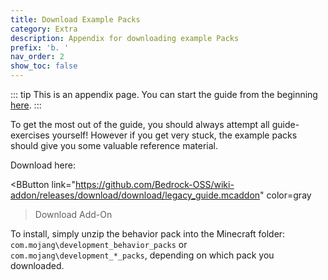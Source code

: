 ```yaml
---
title: Download Example Packs
category: Extra
description: Appendix for downloading example Packs
prefix: 'b. '
nav_order: 2
show_toc: false
---
```


::: tip
This is an appendix page. You can start the guide from the beginning [here](/guide/index).
:::

To get the most out of the guide, you should always attempt all guide-exercises yourself! However if you get very stuck, the example packs should give you some valuable reference material.

Download here:

<BButton
    link="https://github.com/Bedrock-OSS/wiki-addon/releases/download/download/legacy_guide.mcaddon"
    color=gray
>Download Add-On</BButton>

To install, simply unzip the behavior pack into the Minecraft folder: `com.mojang\development_behavior_packs` or `com.mojang\development_*_packs`, depending on which pack you downloaded.
